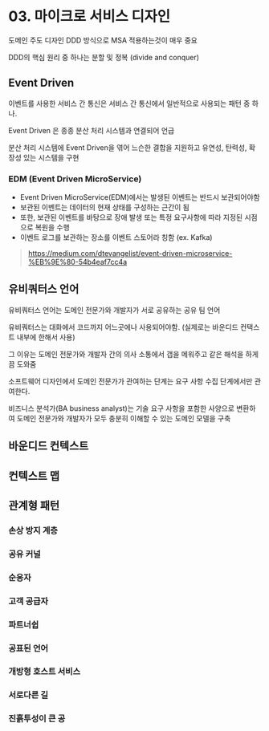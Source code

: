 # 03. 마이크로 서비스 디자인
도메인 주도 디자인 DDD 방식으로 MSA 적용하는것이 매우 중요

DDD의 핵심 원리 중 하나는 분할 및 정복 (divide and conquer)

## Event Driven 
이벤트를 사용한 서비스 간 통신은 서비스 간 통신에서 일반적으로 사용되는 패턴 중 하나.

Event Driven 은 종종 분산 처리 시스템과 연결되어 언급

분산 처리 시스템에 Event Driven을 엮어 느슨한 결합을 지원하고 유연성, 탄력성, 확장성 있는 시스템을 구현

### EDM (Event Driven MicroService)
- Event Driven MicroService(EDM)에서는 발생된 이벤트는 반드시 보관되어야함
- 보관된 이벤트는 데이터의 현재 상태를 구성하는 근간이 됨
- 또한, 보관된 이벤트를 바탕으로 장애 발생 또는 특정 요구사항에 따라 지정된 시점으로 복원을 수행
- 이벤트 로그를 보관하는 장소를 이벤트 스토어라 칭함 (ex. Kafka)

> https://medium.com/dtevangelist/event-driven-microservice-%EB%9E%80-54b4eaf7cc4a

## 유비쿼터스 언어
유비쿼터스 언어는 도메인 전문가와 개발자가 서로 공유하는 공유 팀 언어

유비쿼터스는 대화에서 코드까지 어느곳에나 사용되어야함. (실제로는 바운디드 컨택스트 내부에 한해서 사용)

그 이유는 도메인 전문가와 개발자 간의 의사 소통에서 갭을 메워주고 같은 해석을 하게끔 도와줌

소프트웨어 디자인에서 도메인 전문가가 관여하는 단계는 요구 사항 수집 단계에서만 관여한다.

비즈니스 분석가(BA business analyst)는 기술 요구 사항을 포함한 사양으로 변환하여 도메인 전문가와 개발자가 모두 충분히 이해할 수 있는 도메인 모델을 구축

## 바운디드 컨텍스트

## 컨텍스트 맵

## 관계형 패턴

### 손상 방지 계층
### 공유 커널
### 순응자
### 고객 공급자
### 파트너쉽
### 공표된 언어
### 개방형 호스트 서비스
### 서로다른 길
### 진흙투성이 큰 공

